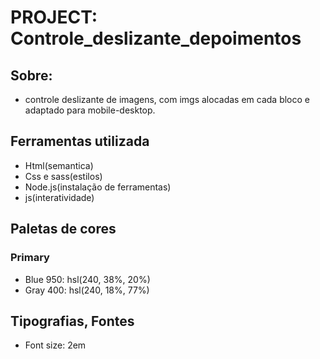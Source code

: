 # PROJECT: Controle_deslizante_depoimentos

## Sobre: 

- controle deslizante de imagens, com imgs alocadas em cada bloco e adaptado para mobile-desktop. 


## Ferramentas utilizada

- Html(semantica)
- Css e sass(estilos)
- Node.js(instalação de ferramentas)
- js(interatividade)

    
## Paletas de cores

### Primary

- Blue 950: hsl(240, 38%, 20%)
- Gray 400: hsl(240, 18%, 77%)


## Tipografias, Fontes  

- Font size: 2em